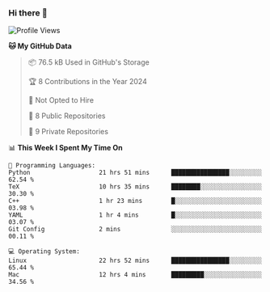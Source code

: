 ### Hi there 👋

<!--
**huayuan4396/huayuan4396** is a ✨ _special_ ✨ repository because its `README.md` (this file) appears on your GitHub profile.

Here are some ideas to get you started:

- 🔭 I’m currently working on ...
- 🌱 I’m currently learning ...
- 👯 I’m looking to collaborate on ...
- 🤔 I’m looking for help with ...
- 💬 Ask me about ...
- 📫 How to reach me: ...
- 😄 Pronouns: ...
- ⚡ Fun fact: ...
-->

<!--START_SECTION:waka-->
![Profile Views](http://img.shields.io/badge/Profile%20Views-0-blue)

**🐱 My GitHub Data** 

> 📦 76.5 kB Used in GitHub's Storage 
 > 
> 🏆 8 Contributions in the Year 2024
 > 
> 🚫 Not Opted to Hire
 > 
> 📜 8 Public Repositories 
 > 
> 🔑 9 Private Repositories 
 > 
📊 **This Week I Spent My Time On** 

```text
💬 Programming Languages: 
Python                   21 hrs 51 mins      ████████████████░░░░░░░░░   62.54 % 
TeX                      10 hrs 35 mins      ████████░░░░░░░░░░░░░░░░░   30.30 % 
C++                      1 hr 23 mins        █░░░░░░░░░░░░░░░░░░░░░░░░   03.98 % 
YAML                     1 hr 4 mins         █░░░░░░░░░░░░░░░░░░░░░░░░   03.07 % 
Git Config               2 mins              ░░░░░░░░░░░░░░░░░░░░░░░░░   00.11 % 

💻 Operating System: 
Linux                    22 hrs 52 mins      ████████████████░░░░░░░░░   65.44 % 
Mac                      12 hrs 4 mins       █████████░░░░░░░░░░░░░░░░   34.56 % 
```


<!--END_SECTION:waka-->
